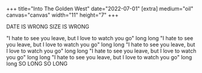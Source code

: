 +++
title="Into The Golden West"
date="2022-07-01"
[extra]
medium="oil"
canvas="canvas"
width="11"
height="7"
+++

DATE IS WRONG
SIZE IS WRONG

"I hate to see you leave, but I love to watch you go" long long "I hate to see you leave, but I love to watch you go" long long "I hate to see you leave, but I love to watch you go" long long "I hate to see you leave, but I love to watch you go" long long "I hate to see you leave, but I love to watch you go" long long SO LONG SO LONG